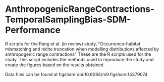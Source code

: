 # AnthropogenicRangeContractions-TemporalSamplingBias-SDM-Performance
R scripts for the Pang et al. (in review) study, "Occurrence-habitat mismatching and niche truncation when modelling distributions affected by anthropogenic range contractions"
These are the R scripts used for the study. This script includes the methods used to reproduce the study and create the figures based on the results obtained.

Data files can be found at figshare doi:10.6084/m9.figshare.14379074
